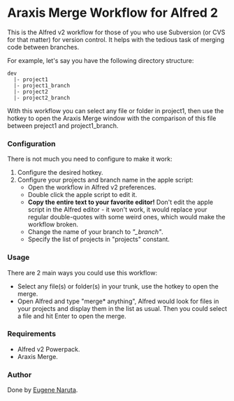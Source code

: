 # Araxis Merge Workflow for Alfred 2

This is the Alfred v2 workflow for those of you who use Subversion (or CVS for that matter) for version control. It helps with the tedious task of merging code between branches.

For example, let's say you have the following directory structure:

    dev
      |- project1
      |- project1_branch
      |- project2
      |- project2_branch

With this workflow you can select any file or folder in project1, then use the hotkey to open the Araxis Merge window with the comparison of this file between preject1 and project1_branch.

### Configuration

There is not much you need to configure to make it work:

1. Configure the desired hotkey.
2. Configure your projects and branch name in the apple script:
   - Open the workflow in Alfred v2 preferences.
   - Double click the apple script to edit it.
   - **Copy the entire text to your favorite editor!** Don't edit the apple script in the Alfred editor - it won't work, it would replace your regular double-quotes with some weird ones, which would make the workflow broken.
   - Change the name of your branch to *"_branch"*.
   - Specify the list of projects in "projects" constant.

### Usage

There are 2 main ways you could use this workflow:

- Select any file(s) or folder(s) in your trunk, use the hotkey to open the merge.
- Open Alfred and type "merge* anything", Alfred would look for files in your projects and display them in the list as usual. Then you could select a file and hit Enter to open the merge.

### Requirements

- Alfred v2 Powerpack.
- Araxis Merge.

### Author

Done by [Eugene Naruta](https://github.com/enaruta).
